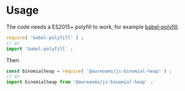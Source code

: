 # Usage

The code needs a ES2015+ polyfill to work, for example
[babel-polyfill](https://babeljs.io/docs/usage/polyfill).
```js
require( 'babel-polyfill' ) ;
// or
import 'babel-polyfill' ;
```

Then
```js
const binomialheap = require( '@aureooms/js-binomial-heap' ) ;
// or
import binomialheap from '@aureooms/js-binomial-heap' ;
```
